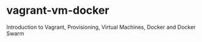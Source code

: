 # vagrant-vm-docker
Introduction to Vagrant, Provisioning, Virtual Machines, Docker and Docker Swarm
